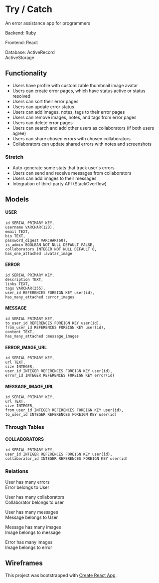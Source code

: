# Try / Catch 

An error assistance app for programmers 

Backend: 
Ruby 

Frontend: 
React 

Database: 
ActiveRecord  
ActiveStorage 


## Functionality 
* Users have profile with customizable thumbnail image avatar 
* Users can create error pages, which have status active or status resolved  
* Users can sort their error pages 
* Users can update error status
* Users can add images, notes, tags to their error pages
* Users can remove images, notes, and tags from error pages 
* Users can delete error pages
* Users can search and add other users as collaborators (if both users agree)
* Users can share chosen errors with chosen collaborators  
* Collaborators can update shared errors with notes and screenshots 

### Stretch 
* Auto-generate some stats that track user's errors 
* Users can send and receive messages from collaborators 
* Users can add images to their messages 
* Integration of third-party API (StackOverflow)


## Models 

#### USER
```
id SERIAL PRIMARY KEY,
username VARCHAR(128),
email TEXT,
bio TEXT,
password_digest VARCHAR(60),
is_admin BOOLEAN NOT NULL DEFAULT FALSE,
collaborators INTEGER NOT NULL DEFAULT 0,
has_one_attached :avatar_image 
```
#### ERROR
```
id SERIAL PRIMARY KEY,
description TEXT,
links TEXT,
tags VARCHAR(255),
user_id REFERENCES FOREIGN KEY user(id),
has_many_attached :error_images  
```
#### MESSAGE 
```
id SERIAL PRIMARY KEY,
to_user_id REFERENCES FOREIGN KEY user(id),
from_user_id REFERENCES FOREIGN KEY user(id),
content TEXT,
has_many_attached :message_images 
```
#### ERROR_IMAGE_URL
```
id SERIAL PRIMARY KEY,
url TEXT,
size INTEGER,
user_id INTEGER REFERENCES FOREIGN KEY user(id),
error_id INTEGER REFERENCES FOREIGN KEY error(id)
```
#### MESSAGE_IMAGE_URL
```
id SERIAL PRIMARY KEY,
url TEXT,
size INTEGER,
from_user_id INTEGER REFERENCES FOREIGN KEY user(id),
to_user_id INTEGER REFERENCES FOREIGN KEY user(id)
```
### Through Tables

#### COLLABORATORS
```
id SERIAL PRIMARY KEY,
user_id INTEGER REFERENCES FOREIGN KEY user(id),
collaborator_id INTEGER REFERENCES FOREIGN KEY user(id)
```

### Relations 
User has many errors  
Error belongs to User 

User has many collaborators  
Collaborator belongs to user 

User has many messages  
Message belongs to User 

Message has many images  
Image belongs to message 

Error has many images  
Image belongs to error 


## Wireframes 


This project was bootstrapped with [Create React App](https://github.com/facebook/create-react-app).
